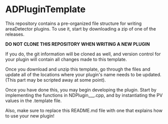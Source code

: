 # ADPluginTemplate

This repository contains a pre-organized file structure for writing areaDetector plugins.
To use it, start by downloading a zip of one of the releases.

**DO NOT CLONE THIS REPOSITORY WHEN WRITING A NEW PLUGIN**

If you do, the git information will be cloned as well, and version control for your plugin will
contain all changes made to this template.

Once you download and unzip this template, go through the files and update all of the locations
where your plugin's name needs to be updated. (This part may be scripted away at some point).

Once you have done this, you may begin developing the plugin. Start by implementing the
functions in NDPlugin___.cpp, and by instantiating the PV values in the .template file.

Also, make sure to replace this README.md file with one that explains how to use your new plugin!
